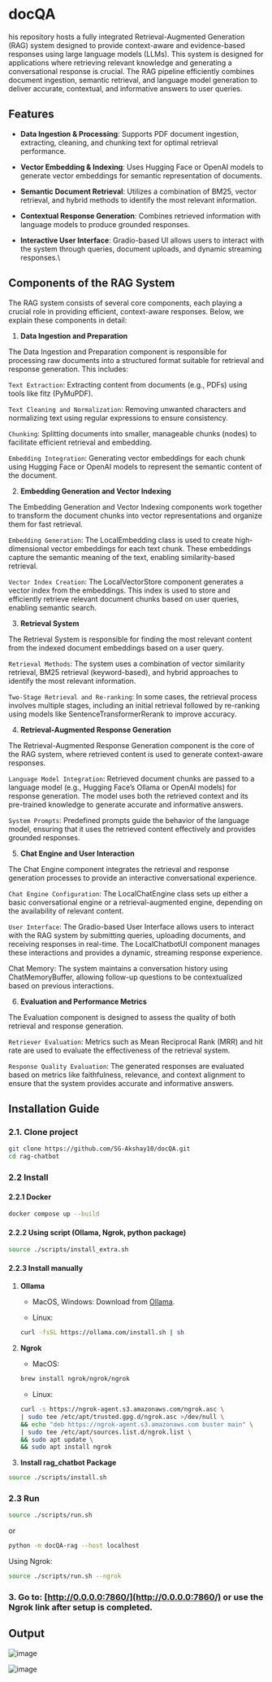 # docQA

his repository hosts a fully integrated Retrieval-Augmented Generation (RAG) system designed to provide context-aware and evidence-based responses using large language models (LLMs). This system is designed for applications where retrieving relevant knowledge and generating a conversational response is crucial. The RAG pipeline efficiently combines document ingestion, semantic retrieval, and language model generation to deliver accurate, contextual, and informative answers to user queries.

## Features

* **Data Ingestion & Processing**: Supports PDF document ingestion, extracting, cleaning, and chunking text for optimal retrieval performance.

* **Vector Embedding & Indexing**: Uses Hugging Face or OpenAI models to generate vector embeddings for semantic representation of documents.

* **Semantic Document Retrieval**: Utilizes a combination of BM25, vector retrieval, and hybrid methods to identify the most relevant information.

* **Contextual Response Generation**: Combines retrieved information with language models to produce grounded responses.

* **Interactive User Interface**: Gradio-based UI allows users to interact with the system through queries, document uploads, and dynamic streaming responses.\\

## Components of the RAG System

The RAG system consists of several core components, each playing a crucial role in providing efficient, context-aware responses. Below, we explain these components in detail:

1. **Data Ingestion and Preparation**

The Data Ingestion and Preparation component is responsible for processing raw documents into a structured format suitable for retrieval and response generation. This includes:

`Text Extraction`: Extracting content from documents (e.g., PDFs) using tools like fitz (PyMuPDF).

`Text Cleaning and Normalization`: Removing unwanted characters and normalizing text using regular expressions to ensure consistency.

`Chunking`: Splitting documents into smaller, manageable chunks (nodes) to facilitate efficient retrieval and embedding.

`Embedding Integration`: Generating vector embeddings for each chunk using Hugging Face or OpenAI models to represent the semantic content of the document.

2. **Embedding Generation and Vector Indexing**

The Embedding Generation and Vector Indexing components work together to transform the document chunks into vector representations and organize them for fast retrieval.

`Embedding Generation`: The LocalEmbedding class is used to create high-dimensional vector embeddings for each text chunk. These embeddings capture the semantic meaning of the text, enabling similarity-based retrieval.

`Vector Index Creation`: The LocalVectorStore component generates a vector index from the embeddings. This index is used to store and efficiently retrieve relevant document chunks based on user queries, enabling semantic search.

3. **Retrieval System**

The Retrieval System is responsible for finding the most relevant content from the indexed document embeddings based on a user query.

`Retrieval Methods`: The system uses a combination of vector similarity retrieval, BM25 retrieval (keyword-based), and hybrid approaches to identify the most relevant information.

`Two-Stage Retrieval and Re-ranking`: In some cases, the retrieval process involves multiple stages, including an initial retrieval followed by re-ranking using models like SentenceTransformerRerank to improve accuracy.

4. **Retrieval-Augmented Response Generation**

The Retrieval-Augmented Response Generation component is the core of the RAG system, where retrieved content is used to generate context-aware responses.

`Language Model Integration`: Retrieved document chunks are passed to a language model (e.g., Hugging Face’s Ollama or OpenAI models) for response generation. The model uses both the retrieved context and its pre-trained knowledge to generate accurate and informative answers.

`System Prompts`: Predefined prompts guide the behavior of the language model, ensuring that it uses the retrieved content effectively and provides grounded responses.

5. **Chat Engine and User Interaction**

The Chat Engine component integrates the retrieval and response generation processes to provide an interactive conversational experience.

`Chat Engine Configuration`: The LocalChatEngine class sets up either a basic conversational engine or a retrieval-augmented engine, depending on the availability of relevant content.

`User Interface`: The Gradio-based User Interface allows users to interact with the RAG system by submitting queries, uploading documents, and receiving responses in real-time. The LocalChatbotUI component manages these interactions and provides a dynamic, streaming response experience.

Chat Memory: The system maintains a conversation history using ChatMemoryBuffer, allowing follow-up questions to be contextualized based on previous interactions.

6. **Evaluation and Performance Metrics**

The Evaluation component is designed to assess the quality of both retrieval and response generation.

`Retriever Evaluation`: Metrics such as Mean Reciprocal Rank (MRR) and hit rate are used to evaluate the effectiveness of the retrieval system.

`Response Quality Evaluation`: The generated responses are evaluated based on metrics like faithfulness, relevance, and context alignment to ensure that the system provides accurate and informative answers.

## Installation Guide 


### 2.1. Clone project

```bash
git clone https://github.com/SG-Akshay10/docQA.git
cd rag-chatbot
```

### 2.2 Install

#### 2.2.1 Docker

```bash
docker compose up --build
```

#### 2.2.2 Using script (Ollama, Ngrok, python package)

```bash
source ./scripts/install_extra.sh
```

#### 2.2.3 Install manually

1. **Ollama**

   - MacOS, Windows: Download from [Ollama](https://ollama.com/).
   
   - Linux:
   
   ```bash
   curl -fsSL https://ollama.com/install.sh | sh
   ```

2. **Ngrok**

   - MacOS:
   
   ```bash
   brew install ngrok/ngrok/ngrok
   ```

   - Linux:
   
   ```bash
   curl -s https://ngrok-agent.s3.amazonaws.com/ngrok.asc \
   | sudo tee /etc/apt/trusted.gpg.d/ngrok.asc >/dev/null \
   && echo "deb https://ngrok-agent.s3.amazonaws.com buster main" \
   | sudo tee /etc/apt/sources.list.d/ngrok.list \
   && sudo apt update \
   && sudo apt install ngrok
   ```

3. **Install rag_chatbot Package**

```bash
source ./scripts/install.sh
```

### 2.3 Run

```bash
source ./scripts/run.sh
```

or

```bash
python -m docQA-rag --host localhost
```

   Using Ngrok:

```bash
source ./scripts/run.sh --ngrok
```

### 3. Go to: [http://0.0.0.0:7860/](http://0.0.0.0:7860/) or use the Ngrok link after setup is completed.

## Output 

![image](https://github.com/user-attachments/assets/8514baeb-a0c2-4cf8-893d-3c832586e576)

![image](https://github.com/user-attachments/assets/a3d9178c-8673-4a79-81ee-d62515bd526e)


